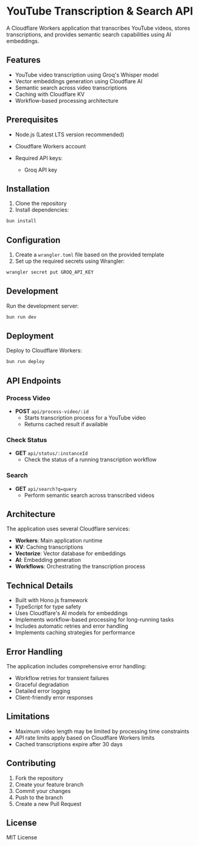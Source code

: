 # YouTube Transcription & Search API

A Cloudflare Workers application that transcribes YouTube videos, stores transcriptions, and provides semantic search capabilities using AI embeddings.

## Features

- YouTube video transcription using Groq's Whisper model
- Vector embeddings generation using Cloudflare AI
- Semantic search across video transcriptions
- Caching with Cloudflare KV
- Workflow-based processing architecture

## Prerequisites

- Node.js (Latest LTS version recommended)
- Cloudflare Workers account
- Required API keys:

  - Groq API key

## Installation

1. Clone the repository
2. Install dependencies:

```bash
bun install
```

## Configuration

1. Create a `wrangler.toml` file based on the provided template
2. Set up the required secrets using Wrangler:

```bash
wrangler secret put GROQ_API_KEY
```

## Development

Run the development server:

```bash
bun run dev
```

## Deployment

Deploy to Cloudflare Workers:

```bash
bun run deploy
```

## API Endpoints

### Process Video

- **POST** `api/process-video/:id`
  - Starts transcription process for a YouTube video
  - Returns cached result if available

### Check Status

- **GET** `api/status/:instanceId`
  - Check the status of a running transcription workflow

### Search

- **GET** `api/search?q=query`
  - Perform semantic search across transcribed videos

## Architecture

The application uses several Cloudflare services:

- **Workers**: Main application runtime
- **KV**: Caching transcriptions
- **Vectorize**: Vector database for embeddings
- **AI**: Embedding generation
- **Workflows**: Orchestrating the transcription process

## Technical Details

- Built with Hono.js framework
- TypeScript for type safety
- Uses Cloudflare's AI models for embeddings
- Implements workflow-based processing for long-running tasks
- Includes automatic retries and error handling
- Implements caching strategies for performance

## Error Handling

The application includes comprehensive error handling:

- Workflow retries for transient failures
- Graceful degradation
- Detailed error logging
- Client-friendly error responses

## Limitations

- Maximum video length may be limited by processing time constraints
- API rate limits apply based on Cloudflare Workers limits
- Cached transcriptions expire after 30 days

## Contributing

1. Fork the repository
2. Create your feature branch
3. Commit your changes
4. Push to the branch
5. Create a new Pull Request

## License

MIT License
